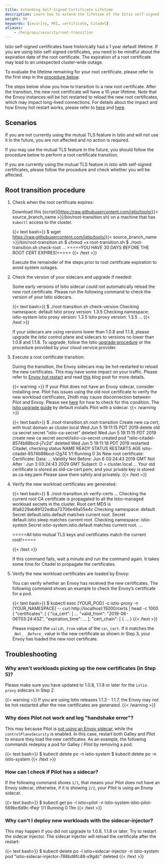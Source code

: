 ```yaml
---
title: Extending Self-Signed Certificate Lifetime
description: Learn how to extend the lifetime of the Istio self-signed root certificate.
weight: 90
keywords: [security, PKI, certificate, Citadel]
aliases:
    - /help/ops/security/root-transition
---
```


Istio self-signed certificates have historically had a 1 year default lifetime.
If you are using Istio self-signed certificates,
you need to be mindful about the expiration date of the root certificate.
The expiration of a root certificate may lead to an unexpected cluster-wide outage.

To evaluate the lifetime remaining for your root certificate, please refer to the first step in the
[procedure below](#root-transition-procedure).

The steps below show you how to transition to a new root certificate.
After the transition, the new root certificate will have a 10 year lifetime.
Note that the Envoy instances will be hot restarted to reload the new root certificates, which may impact long-lived connections.
For details about the impact and how Envoy hot restart works, please refer to
[here](https://www.envoyproxy.io/docs/envoy/latest/intro/arch_overview/operations/hot_restart) and
[here](https://blog.envoyproxy.io/envoy-hot-restart-1d16b14555b5).

## Scenarios

If you are not currently using the mutual TLS feature in Istio and will not use it in the future,
you are not affected and no action is required.

If you may use the mutual TLS feature in the future, you should
follow the procedure below to perform a root certificate transition.

If you are currently using the mutual TLS feature in Istio with self-signed certificates,
please follow the procedure and check whether you will be affected.

## Root transition procedure

1. Check when the root certificate expires:

    Download this [script](https://raw.githubusercontent.com/istio/tools/{{< source_branch_name >}}/bin/root-transition.sh)
    on a machine that has `kubectl` access to the cluster.

    {{< text bash>}}
    $ wget https://raw.githubusercontent.com/istio/tools/{{< source_branch_name >}}/bin/root-transition.sh
    $ chmod +x root-transition.sh
    $ ./root-transition.sh check-root
    ...
    =====YOU HAVE 30 DAYS BEFORE THE ROOT CERT EXPIRES!=====
    {{< /text >}}

    Execute the remainder of the steps prior to root certificate expiration to avoid system outages.

1. Check the version of your sidecars and upgrade if needed:

    Some early versions of Istio sidecar could not automatically reload the new root certificate.
    Please run the following command to check the version of your Istio sidecars.

    {{< text bash>}}
    $ ./root-transition.sh check-version
    Checking namespace: default
    Istio proxy version: 1.3.5
    Checking namespace: istio-system
    Istio proxy version: 1.3.5
    Istio proxy version: 1.3.5
    ...
    {{< /text >}}

    If your sidecars are using versions lower than 1.0.8 and 1.1.8,
    please upgrade the Istio control plane and sidecars to versions no lower than 1.0.8 and 1.1.8.
    To upgrade, follow the Istio [upgrade procedure](/docs/setup/upgrade/)
    or the procedure provided by your cloud service provider.

1. Execute a root certificate transition:

    During the transition, the Envoy sidecars may be hot-restarted to reload the new certificates.
    This may have some impact on your traffic. Please refer to
    [Envoy hot restart](https://www.envoyproxy.io/docs/envoy/latest/intro/arch_overview/operations/hot_restart)
    and read [this](https://blog.envoyproxy.io/envoy-hot-restart-1d16b14555b5)
    blog post for more details.

    {{< warning >}}
    If your Pilot does not have an Envoy sidecar, consider installing one.
    Pilot has issues using the old root certificate to verify the new workload certificates, 2hidh
    may cause disconnection between Pilot and Envoy.
    Please see [here](#how-to-check-if-pilot-has-an-envoy-sidecar) for how to check for this
    condition.
    The [Istio upgrade guide](/docs/setup/upgrade/)
    by default installs Pilot with a sidecar.
    {{< /warning >}}

    {{< text bash>}}
    $ ./root-transition.sh root-transition
    Create new ca cert, with trust domain as cluster.local
    Wed Jun  5 19:11:15 PDT 2019 delete old ca secret
    secret "istio-ca-secret" deleted
    Wed Jun  5 19:11:15 PDT 2019 create new ca secret
    secret/istio-ca-secret created
    pod "istio-citadel-8574b88bcd-j7v2d" deleted
    Wed Jun  5 19:11:18 PDT 2019 restarted Citadel, checking status
    NAME                             READY     STATUS    RESTARTS   AGE
    istio-citadel-8574b88bcd-l2g74   1/1       Running   0          3s
    New root certificate:
    Certificate:
        Data:
            ...
            Validity
                Not Before: Jun  6 03:24:43 2019 GMT
                Not After : Jun  3 03:24:43 2029 GMT
            Subject: O = cluster.local
            ...
    Your old certificate is stored as old-ca-cert.pem, and your private key is stored as ca-key.pem
    Please save them safely and privately.
    {{< /text >}}

1. Verify the new workload certificates are generated:

    {{< text bash>}}
    $ ./root-transition.sh verify-certs
    ...
    Checking the current root CA certificate is propagated to all the Istio-managed workload secrets in the cluster.
    Root cert MD5 is 8fa8229ab89122edba73706e49a55e4c
    Checking namespace: default
      Secret default.istio.default matches current root.
      Secret default.istio.sleep matches current root.
    Checking namespace: istio-system
      Secret istio-system.istio.default matches current root.
      ...

    =====All Istio mutual TLS keys and certificates match the current root!=====

    {{< /text >}}

    If this command fails, wait a minute and run the command again.
    It takes some time for Citadel to propagate the certificates.

1. Verify the new workload certificates are loaded by Envoy:

    You can verify whether an Envoy has received the new certificates.
    The following command shows an example to check the Envoy’s certificate for a pod.

    {{< text bash>}}
    $ kubectl exec [YOUR_POD] -c istio-proxy -n [YOUR_NAMESPACE] -- curl http://localhost:15000/certs | head -c 1000
    {
     "certificates": [
      {
       "ca_cert": [
          ...
          "valid_from": "2019-06-06T03:24:43Z",
          "expiration_time": ...
       ],
       "cert_chain": [
        {
          ...
        }
    {{< /text >}}

    Please inspect the `valid\_from` value of the `ca\_cert`.
    If it matches the `_Not_ _Before_` value in the new certificate as shown in Step 3,
    your Envoy has loaded the new root certificate.

## Troubleshooting

### Why aren't workloads picking up the new certificates (in Step 5)?

Please make sure you have updated to 1.0.8, 1.1.8 or later for the `istio-proxy` sidecars in Step 2.

{{< warning >}}
If you are using Istio releases 1.1.3 - 1.1.7, the Envoy may not be hot-restarted
after the new certificates are generated.
{{< /warning >}}

### Why does Pilot not work and log "handshake error"?

This may because Pilot is
[not using an Envoy sidecar](#how-to-check-if-pilot-has-an-envoy-sidecar),
while the `controlPlaneSecurity` is enabled.
In this case, restart both Galley and Pilot to ensure they load the new certificates.
As an example, the following commands redeploy a pod for Galley / Pilot by removing a pod.

{{< text bash>}}
$ kubectl delete po <galley-pod> -n istio-system
$ kubectl delete po <pilot-pod> -n istio-system
{{< /text >}}

### How can I check if Pilot has a sidecar?

If the following command shows `1/1`, that means your Pilot does not have an Envoy sidecar,
otherwise, if it is showing `2/2`, your Pilot is using an Envoy sidecar.

{{< text bash>}}
$ kubectl get po -l istio=pilot -n istio-system
istio-pilot-569bc6d9c-tfwjr   1/1     Running   0          11m
{{< /text >}}

### Why can't I deploy new workloads with the sidecar-injector?

This may happen if you did not upgrade to 1.0.8, 1.1.8 or later.
Try to restart the sidecar injector.
The sidecar injector will reload the certificate after the restart:

{{< text bash>}}
$ kubectl delete po -l istio=sidecar-injector -n istio-system
pod "istio-sidecar-injector-788bd8fc48-x9gdc" deleted
{{< /text >}}
